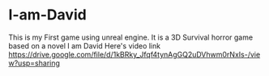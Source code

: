 # I-am-David
This is my First game using unreal engine. It is a 3D Survival horror game based on a novel I am David
Here's video link
https://drive.google.com/file/d/1kBRky_Jfqf4tynAgGQ2uDVhwm0rNxIs-/view?usp=sharing
